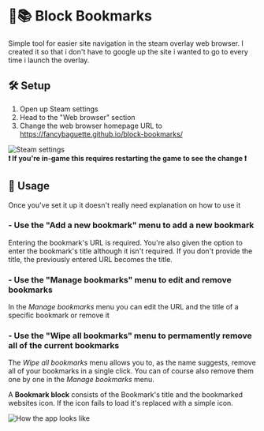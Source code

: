 # 🧱📚 Block Bookmarks
Simple tool for easier site navigation in the steam overlay web browser. I created it so that i don't have to google up the site i wanted to go to every time i launch the overlay.

## 🛠 Setup
1. Open up Steam settings
2. Head to the "Web browser" section
3. Change the web browser homepage URL to https://fancybaguette.github.io/block-bookmarks/

![Steam settings](https://cdn.discordapp.com/attachments/972799878956716122/1001920490450993352/Bez_tytuu.png)\
**❗ If you're in-game this requires restarting the game to see the change ❗**

## 📖 Usage
Once you've set it up it doesn't really need explanation on how to use it
### - Use the "Add a new bookmark" menu to add a new bookmark
Entering the bookmark's URL is required. You're also given the option to enter the bookmark's title although it isn't required. If you don't provide the title, the previously entered URL becomes the title.
### - Use the "Manage bookmarks" menu to edit and remove bookmarks
In the *Manage bookmarks* menu you can edit the URL and the title of a specific bookmark or remove it
### - Use the "Wipe all bookmarks" menu to permamently remove all of the current bookmarks
The *Wipe all bookmarks* menu allows you to, as the name suggests, remove all of your bookmarks in a single click. You can of course also remove them one by one in the *Manage bookmarks* menu.

A **Bookmark block** consists of the Bookmark's title and the bookmarked websites icon. If the icon fails to load it's replaced with a simple icon.
  
![How the app looks like](https://cdn.discordapp.com/attachments/972799878956716122/1003012952783331428/Bez_tytuu.png)
